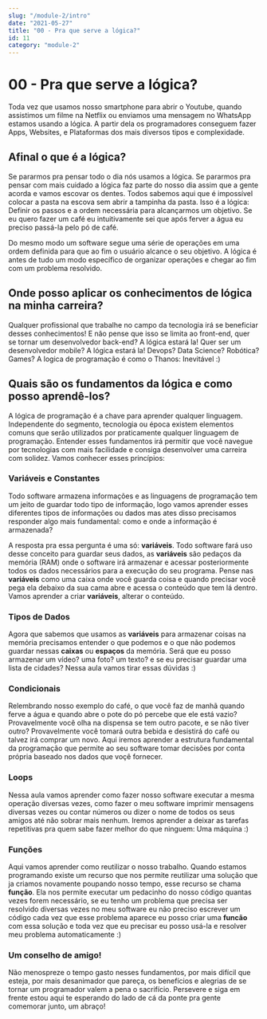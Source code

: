 ```yaml
---
slug: "/module-2/intro"
date: "2021-05-27"
title: "00 - Pra que serve a lógica?"
id: 11
category: "module-2"
---
```


# 00 - Pra que serve a lógica?

Toda vez que usamos nosso smartphone para abrir o Youtube, quando assistimos um filme na Netflix ou enviamos uma mensagem no WhatsApp estamos usando a lógica. A partir dela os programadores conseguem fazer Apps, Websites, e Plataformas dos mais diversos tipos e complexidade.

## Afinal o que é a lógica?

Se pararmos pra pensar todo o dia nós usamos a lógica. Se pararmos pra pensar com mais cuidado a lógica faz parte do nosso dia assim que a gente acorda e vamos escovar os dentes. Todos sabemos aqui que é impossível colocar a pasta na escova sem abrir a tampinha da pasta. Isso é a lógica: Definir os passos e a ordem necessária para alcançarmos um objetivo. Se eu quero fazer um café eu intuitivamente sei que após ferver a água eu preciso passá-la pelo pó de café.

Do mesmo modo um software segue uma série de operações em uma ordem definida para que ao fim o usuário alcance o seu objetivo. A lógica é antes de tudo um modo específico de organizar operações e chegar ao fim com um problema resolvido.


## Onde posso aplicar os conhecimentos de lógica na minha carreira?

Qualquer profissional que trabalhe no campo da tecnologia irá se beneficiar desses conhecimentos! E não pense que isso se limita ao front-end, quer se tornar um desenvolvedor back-end? A lógica estará la! Quer ser um desenvolvedor mobile? A lógica estará la! Devops? Data Science? Robótica? Games? A logica de programação é como o Thanos: Inevitável :)

## Quais são os fundamentos da lógica e como posso aprendê-los?

A lógica de programação é a chave para aprender qualquer linguagem. Independente do segmento, tecnologia ou época existem elementos comuns que serão utilizados por praticamente qualquer linguagem de programação. Entender esses fundamentos irá permitir que você navegue por tecnologias com mais facilidade e consiga desenvolver uma carreira com solidez. Vamos conhecer esses princípios:

### Variáveis e Constantes

Todo software armazena informações e as linguagens de programação tem um jeito de guardar todo tipo de informação, logo vamos aprender esses diferentes tipos de informações ou dados mas ates disso precisamos responder algo mais fundamental: como e onde a informação é armazenada?

A resposta pra essa pergunta é uma só: **variáveis**. Todo software fará uso desse conceito para guardar seus dados, as **variáveis** são pedaços da memória (RAM) onde o software irá armazenar e acessar posteriormente todos os dados necessários para a execução do seu programa. Pense nas **variáveis** como uma caixa onde você guarda coisa e quando precisar você pega ela debaixo da sua cama abre e acessa o conteúdo que tem lá dentro. Vamos aprender a criar **variáveis**, alterar o conteúdo.

### Tipos de Dados

Agora que sabemos que usamos as **variáveis** para armazenar coisas na memória precisamos entender o que podemos e o que não podemos guardar nessas **caixas** ou **espaços** da memória. Será que eu posso armazenar um vídeo? uma foto? um texto? e se eu precisar guardar uma lista de cidades? Nessa aula vamos tirar essas dúvidas :)

### Condicionais

Relembrando nosso exemplo do café, o que você faz de manhã quando ferve a água e quando abre o pote do pó percebe que ele está vazio? Provavelmente você olha na dispensa se tem outro pacote, e se não tiver outro? Provavelmente você tomará outra bebida e desistirá do café ou talvez irá comprar um novo. Aqui iremos aprender a estrutura fundamental da programação que permite ao seu software tomar decisões por conta própria baseado nos dados que voçê fornecer.

### Loops
Nessa aula vamos aprender como fazer nosso software executar a mesma operação diversas vezes, como fazer o meu software imprimir mensagens diversas vezes ou contar números ou dizer o nome de todos os seus amigos até não sobrar mais nenhum. Iremos aprender a deixar as tarefas repetitivas pra quem sabe fazer melhor do que ninguem: Uma máquina :)


### Funções
Aqui vamos aprender como reutilizar o nosso trabalho. Quando estamos programando existe um recurso que nos permite reutilizar uma solução que ja criamos novamente poupando nosso tempo, esse recurso se chama **função**. Ela nos permite executar um pedacinho do nosso código quantas vezes forem necessário, se eu tenho um problema que precisa ser resolvido diversas vezes no meu software eu não preciso escrever um código cada vez que esse problema aparece eu posso criar uma **funcão** com essa solução e toda vez que eu precisar eu posso usá-la e resolver meu problema automaticamente :)


### Um conselho de amigo!

Não menospreze o tempo gasto nesses fundamentos, por mais difícil que esteja, por mais desanimador que pareça, os benefícios e alegrias de se tornar um programador valem a pena o sacrifício. Persevere e siga em frente estou aqui te esperando do lado de cá da ponte pra gente comemorar junto, um abraço!

